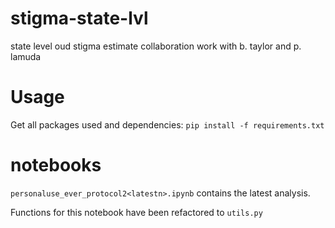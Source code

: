 # stigma-state-lvl
state level oud stigma estimate collaboration work with b. taylor and p. lamuda

# Usage

Get all packages used and dependencies:
`pip install -f requirements.txt`

# notebooks

`personaluse_ever_protocol2<latestn>.ipynb` contains the latest analysis.

Functions for this notebook have been refactored to `utils.py`